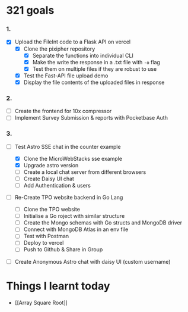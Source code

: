 # 321 goals

### 1.
- [x] Upload the FileInt code to a Flask API on vercel
	- [x] Clone the pixipher repository
		- [x] Separate the functions into individual CLI
		- [x] Make the write the response in a .txt file with `-o` flag
		- [x] Test them on multiple files if they are robust to use
	- [x] Test the Fast-API file upload demo
	- [x] Display the file contents of the uploaded files in response

### 2.
- [ ] Create the frontend for 10x compressor
- [ ] Implement Survey Submission & reports with Pocketbase Auth

### 3.
- [ ] Test Astro SSE chat in the counter example
	- [x] Clone the MicroWebStacks sse example
	- [x] Upgrade astro version
	- [ ] Create a local chat server from different browsers
	- [ ] Create Daisy UI chat
	- [ ] Add Authentication & users
- [ ] Re-Create TPO website backend in Go Lang
	- [ ] Clone the TPO website
	- [ ] Initialise a Go roject with similar structure
	- [ ] Create the Mongo schemas with Go structs and MongoDB driver
	- [ ] Connect with MongoDB Atlas in an env file
	- [ ] Test with Postman
	- [ ] Deploy to vercel
	- [ ] Push to Github & Share in Group
- [ ] Create Anonymous Astro chat with daisy UI (custom username)


# Things I learnt today
- [[Array Square Root]]